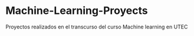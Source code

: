 # Machine-Learning-Proyects
Proyectos realizados en el transcurso del curso Machine learning en UTEC
